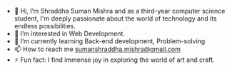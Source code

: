 - 👋 Hi, I’m Shraddha Suman Mishra and as a third-year computer science student, I'm deeply passionate about the world of technology and its endless possibilities.
- 👀 I’m interested in Web Development.
- 🌱 I’m currently learning Back-end development, Problem-solving
- 📫 How to reach me sumanshraddha.mishra@gmail.com
- ⚡ Fun fact: I find immense joy in exploring the world of art and craft.

<!---
sumanshraddha/sumanshraddha is a ✨ special ✨ repository because its `README.md` (this file) appears on your GitHub profile.
You can click the Preview link to take a look at your changes.
--->
